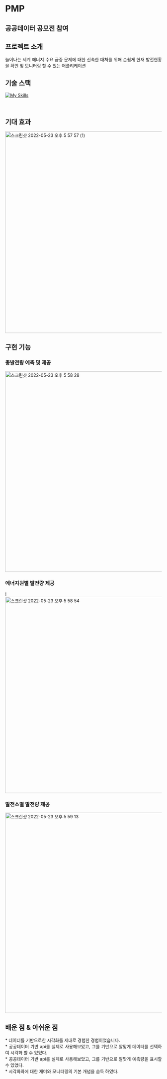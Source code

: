 # PMP

## 공공데이터 공모전 참여

## 프로젝트 소개

<p align="justify">
늘어나는 세계 에너지 수요 급증 문제에 대한 신속한 대처를 위해 손쉽게 현재 발전현황을 확인 및 모니터링 할 수 있는 어플리케이션
</p>



## 기술 스택

[![My Skills](https://skillicons.dev/icons?i=java,androidstudio,python,tensorflow)](https://skillicons.dev)

<br>

## 기대 효과
<img width="648" alt="스크린샷 2022-05-23 오후 5 57 57 (1)" src="https://user-images.githubusercontent.com/79272103/189658326-63ae3cfd-63f4-4189-9579-87bfefb95517.png">


## 구현 기능

### 총발전량 예측 및 제공
<img width="645" alt="스크린샷 2022-05-23 오후 5 58 28" src="https://user-images.githubusercontent.com/79272103/189658269-052aca04-dbe9-46fd-8c64-6127f5d4e883.png">


### 에너지원별 발전량 제공
!<img width="631" alt="스크린샷 2022-05-23 오후 5 58 54" src="https://user-images.githubusercontent.com/79272103/189658423-e42c8744-68ee-4263-b421-7a79a84fc438.png">

### 발전소별 발전량 제공
<img width="644" alt="스크린샷 2022-05-23 오후 5 59 13" src="https://user-images.githubusercontent.com/79272103/189658518-7369f372-3fc7-41dd-a821-7fb5c0d4a2b1.png">



<br/>

## 배운 점 & 아쉬운 점

<p align="justify">
* 데이터를 기반으로한 시각화를 제대로 경험한 경험이었습니다.<br/>
* 공공데이터 기반 api를 실제로 사용해보았고, 그를 기반으로 알맞게 데이터를 선택하여 시각화 할 수 있었다.<br/>
* 공공데이터 기반 api를 실제로 사용해보았고, 그를 기반으로 알맞게 예측량을 표시할 수 있었다.<br/>
* 시각화와에 대한 재미와 모니터링의 기본 개념을 습득 하였다.<br/>
</p>

<br>
